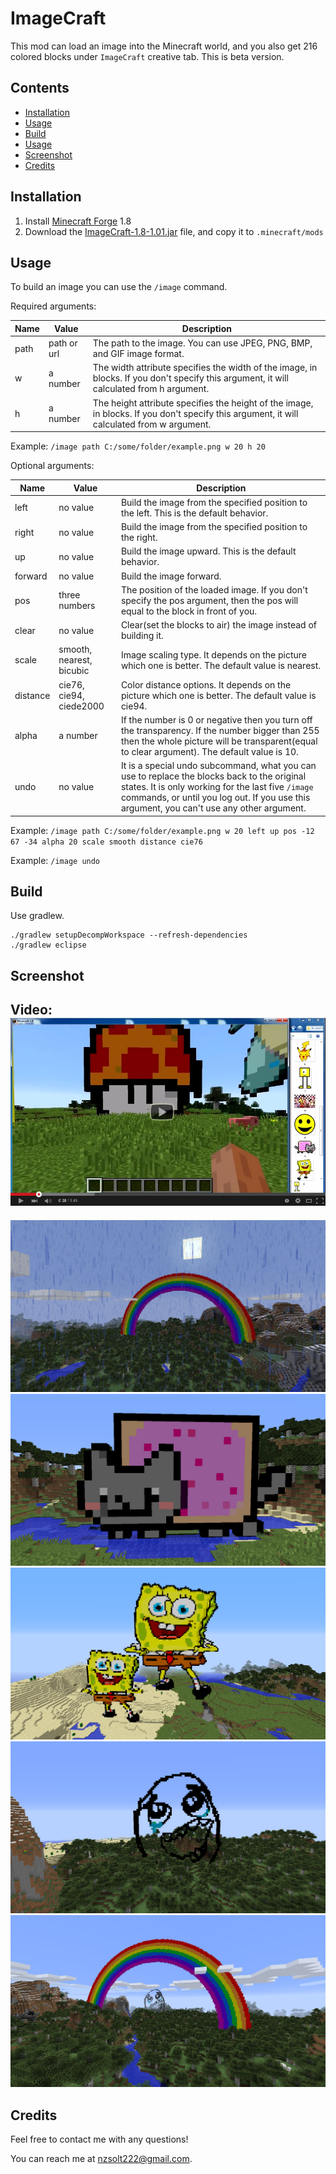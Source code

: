 # ImageCraft

This mod can load an image into the Minecraft world, and you also get 216 colored blocks under `ImageCraft` creative tab.
This is beta version.

## Contents

- [Installation](#installation)
- [Usage](#usage)
- [Build](#build)
- [Usage](#usage)
- [Screenshot](#screenshot)
- [Credits](#credits)

## Installation

1. Install [Minecraft Forge](http://files.minecraftforge.net/) 1.8
2. Download the [ImageCraft-1.8-1.01.jar](./ImageCraft-1.8-1.01.jar?raw=true) file, and copy it to `.minecraft/mods`

## Usage

To build an image you can use the `/image` command.

Required arguments:

| Name             | Value       | Description                                                                |
|------------------|-------------|----------------------------------------------------------------------------|
| path             | path or url | The path to the image. You can use JPEG, PNG, BMP, and GIF image format.   |
| w                | a number    | The width attribute specifies the width of the image, in blocks. If you don't specify this argument, it will calculated from h argument.           |
| h                | a number    | The height attribute specifies the height of the image, in blocks. If you don't specify this argument, it will calculated from w argument.        |

Example: `/image path C:/some/folder/example.png w 20 h 20`

Optional arguments:

| Name         | Value                    | Description                                                        |
| -------------|--------------------------|--------------------------------------------------------------------|
| left         | no value                 | Build the image from the specified position to the left. This is the default behavior.  |
| right        | no value                 | Build the image from the specified position to the right. |
| up           | no value                 | Build the image upward. This is the default behavior. |
| forward      | no value                 | Build the image forward. |
| pos          | three numbers            | The position of the loaded image. If you don't specify the pos argument, then the pos will equal to the block in front of you.  |
| clear        | no value                 | Clear(set the blocks to air) the image instead of building it.      |
| scale        | smooth, nearest, bicubic | Image scaling type. It depends on the picture which one is better. The default value is nearest. |
| distance     | cie76, cie94, ciede2000  | Color distance options. It depends on the picture which one is better. The default value is cie94.  |
| alpha        | a number                 | If the number is 0 or negative then you turn off the transparency. If the number bigger than 255 then the whole picture will be transparent(equal to clear argument). The default value is 10.  |
| undo         | no value                 | It is a special undo subcommand, what you can use to replace the blocks back to the original states. It is only working for the last five `/image` commands, or until you log out. If you use this argument, you can't use any other argument.  |

Example: `/image path C:/some/folder/example.png w 20 left up pos -12 67 -34 alpha 20 scale smooth distance cie76`

Example: `/image undo`

## Build

Use gradlew.

```
./gradlew setupDecompWorkspace --refresh-dependencies
./gradlew eclipse
```

## Screenshot
Video:
<a href="https://www.youtube.com/watch?v=hOr_JgSSZo8" target="_blank"><img src="screenshot/youtube.png"></a>
---------------------------
![Example 1](screenshot/rainbow2.png?raw=true)
![Example 2](screenshot/nyan_cat.png?raw=true)
![Example 3](screenshot/spongyabob.png?raw=true)
![Example 4](screenshot/meme.png?raw=true)
![Example 5](screenshot/rainbow.png?raw=true)

## Credits
Feel free to contact me with any questions!

You can reach me at <nzsolt222@gmail.com>.
